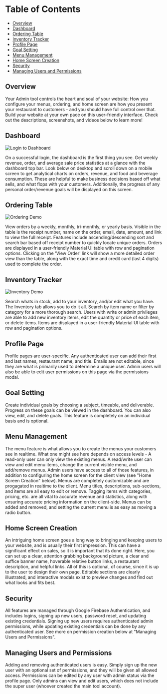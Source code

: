 # Table of Contents

- [Overview](#overview)
- [Dashboard](#dashboard)
- [Ordering Table](#ordering)
- [Inventory Tracker](#inventory)
- [Profile Page](#profile)
- [Goal Setting](#goal-setting)
- [Menu Management](#menu-management)
- [Home Screen Creation](#home-screen)
- [Security](#security)
- [Managing Users and Permissions](#managing-users-permissions)

<a name="overview"></a>
## Overview

Your Admin tool controls the heart and soul of your website: How you configure your menus, ordering, and home screen are how you present your restaurant to customers - and you should have full control over that. Build your website at your own pace on
this user-friendly interface. Check out the descriptions, screenshots, and videos below to learn more!

<a name="dashboard"></a>
## Dashboard

![Login to Dashboard](img/login_to_dash_vid.gif)

On a successful login, the dashboard is the first thing you see. Get weekly revenue, order, and average sale price statistics at a glance with the dashboard top bar. Look below on desktop and scroll down on a mobile screen to get analytical charts on orders, revenue, and food and beverage consumption. These are helpful to make business decisions based off what sells, and what flops with your customers. Additionally, the progress of any personal order/revenue goals will be displayed on this screen.

<a name="ordering"></a>
## Ordering Table

![Ordering Demo](img/order-demo.gif)

View orders by a weekly, monthly, tri-monthly, or yearly basis. Visible in the table is the receipt number, name on the order, email, date, amount, and link to view the full receipt. Features include ascending/descending sort and search bar based off receipt number to quickly locate unique orders. Orders are displayed in a user-friendly Material UI table with row and pagination options. Clicking on the 'View Order' link will show a more detailed order view than the table, along with the exact time and credit card (last 4 digits) used to complete the order. 

<a name="inventory"></a>
## Inventory Tracker

![Inventory Demo](img/inventory-demo.gif)

Search whats in stock, add to your inventory, and/or edit what you have. The Inventory tab allows you to do it all. Search by item name or filter by category for a more thorough search. Users with write or admin privileges are able to add new inventory items, edit the quantity or price of each item, or delete items. Items are displayed in a user-friendly Material UI table with row and pagination options.

<a name="profile"></a>
## Profile Page

Profile pages are user-specific. Any authenticated user can add their first and last names, restaurant name, and title. Emails are not editable, since they are what is primarily used to determine a unique user. Admin users will also be able to edit user permissions on this page via the permissions modal.

<a name="goal-setting"></a>
## Goal Setting

Create individual goals by choosing a subject, timeable, and deliverable. Progress on these goals can be viewed in the dashboard. You can also view, edit, and delete goals. This feature is completely on an individual basis and is optional.

<a name="menu-management"></a>
## Menu Management

The menu feature is what allows you to create the menus your customers see in realtime. What one might see here depends on access levels - A read-only user can only view the existing menus. A read/write user can view and edit menu items, change the current visible menu, and add/remove menus. Admin users have access to all of those features, in addition to configuring the home screen for the client view (see "Home Screen Creation" below). Menus are completely customizable and are progagated in realtime to the client. Menu titles, descriptions, sub-sections, and items are all easy to edit or remove. Tagging items with categories, pricing, etc. are all vital to accurate revenue and statistics, along with ensuring accurate pricing information on the client-side. Menus can be added and removed, and setting the current menu is as easy as moving a radio button. 

<a name="home-screen"></a>
## Home Screen Creation

An intriguing home screen goes a long way to bringing and keeping users to your website, and is usually their first impression. This can have a significant effect on sales, so it is important that its done right. Here, you can set up a clear, attention grabbing background picture, a clear and suffice banner name, hoverable relative button links, a restaurant description, and helpful links. All of this is optional, of course, since it is up to the user to design their own page. Editable sections are clearly illustrated, and interactive modals exist to preview changes and find out what looks and fits best.

<a name="security"></a>
## Security

All features are managed through Google Firebase Authentication, and includes logins, signing up new users, password reset, and updating existing credentials. Signing up new users requires authenticated admin permissions, while updating existing credentials can be done by any authenticated user. See more on permission creation below at "Managing Users and Permissions".

<a name="managing-users-permissions"></a>
## Managing Users and Permissions

Adding and removing authenticated users is easy. Simply sign up the new user with an 
optional set of permissions, and they will be given all allowed access. Permissions can be edited by any user with admin status via the profile page. Only admins can view and edit users, which does not include the super user (whoever created the main tool account).
